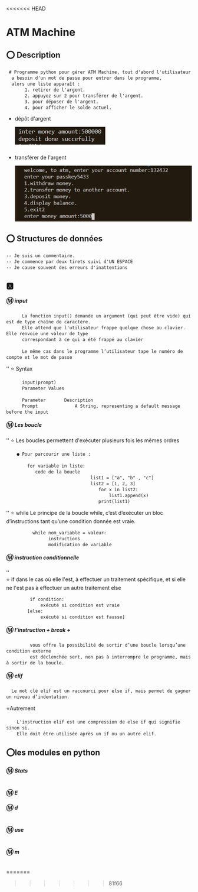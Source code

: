 ﻿<<<<<<< HEAD
# ATM Machine



## :o: Description 

     # Programme python pour gérer ATM Machine, tout d'abord l'utilisateur 
      a besoin d'un mot de passe pour entrer dans le programme,
      alors une liste apparaît :
           1. retirer de l'argent.
           2. appuyez sur 2 pour transférer de l'argent.
           3. pour déposer de l'argent.
           4. pour afficher le solde actuel.

  - dépôt d'argent

    ![](image/depo.png)
 

  - transférer de l'argent

    ![](image/tranf.png )



## :o: Structures de données

```
-- Je suis un commentaire.
-- Je commence par deux tirets suivi d'UN ESPACE
-- Je cause souvent des erreurs d'inattentions
```

## :a: 
   
##### :m: input
          La fonction input() demande un argument (qui peut être vide) qui est de type chaîne de caractère. 
          Elle attend que l'utilisateur frappe quelque chose au clavier. Elle renvoie une valeur de type
          correspondant à ce qui a été frappé au clavier 
          
          Le même cas dans le programme l’utilisateur tape le numéro de compte et le mot de passe 
 ''
    :star: Syntax

          input(prompt) 
          Parameter Values

          Parameter       Description
          Prompt              A String, representing a default message before the input


##### :m: Les boucle
  ''
         :star: Les boucles permettent d'exécuter plusieurs fois les mêmes ordres

        ● Pour parcourir une liste :

            for variable in liste:
               code de la boucle
                                    list1 = ["a", "b" , "c"]
                                    list2 = [1, 2, 3]
                                       for x in list2:
                                           list1.append(x)
                                       print(list1)



''
      :star: while  Le principe de la boucle while, c’est d’exécuter un bloc d’instructions
         tant qu’une condition donnée est vraie. 

              while nom_variable = valeur:
                    instructions
                    modification de variable

##### :m: instruction conditionnelle
''        
       :star:  if  dans le cas où elle l'est, à effectuer un traitement spécifique, 
         et si elle ne l'est pas à effectuer un autre traitement else 

             if condition: 
                 exécuté si condition est vraie 
            [else: 
                 exécuté si condition est fausse]



##### :m:  l’instruction + break + 
             vous offre la possibilité de sortir d’une boucle lorsqu’une condition externe
             est déclenchée sert, non pas à interrompre le programme, mais à sortir de la boucle.




##### :m:  elif 
      Le mot clé elif est un raccourci pour else if, mais permet de gagner un niveau d’indentation.

 :star:Autrement 

        L'instruction elif est une compression de else if qui signifie sinon si. 
        Elle doit être utilisée après un if ou un autre elif. 
        
## :o:les modules en python




##### :m: Stats

```
```

##### :m: E





##### :m: d

```
```


##### :m:  use

```
```

##### :m:  m

```
```
=======

>>>>>>> 81f66
